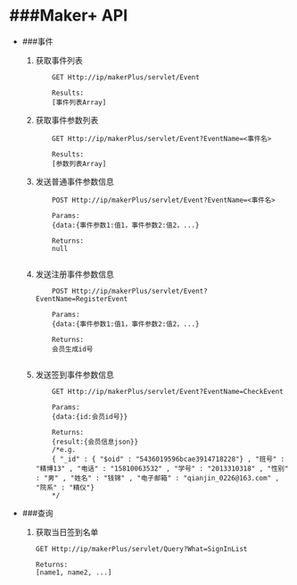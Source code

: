 ###Maker+ API
====
 
* ###事件


	1. 获取事件列表

		```
			GET Http://ip/makerPlus/servlet/Event
	
			Results:
			[事件列表Array]
		
		```

	2. 获取事件参数列表

		```
			GET Http://ip/makerPlus/servlet/Event?EventName=<事件名>
			
			Results:
			[参数列表Array]
		```

	3. 发送普通事件参数信息

		```
			POST Http://ip/makerPlus/servlet/Event?EventName=<事件名>
			
			Params:
			{data:{事件参数1:值1，事件参数2:值2，...}
			
			Returns:
			null
			
		```

	4. 发送注册事件参数信息
	
		```
			POST Http://ip/makerPlus/servlet/Event?EventName=RegisterEvent
			
			Params:
			{data:{事件参数1:值1，事件参数2:值2，...}
			
			Returns:
			会员生成id号
			
		```
	5. 发送签到事件参数信息
		```
			GET Http://ip/makerPlus/servlet/Event?EventName=CheckEvent
			
			Params:
			{data:{id:会员id号}}
			
			Returns:
			{result:{会员信息json}}
			/*e.g.
			{ "_id" : { "$oid" : "5436019596bcae3914718228"} , "班号" : "精博13" , "电话" : "15810063532" , "学号" : "2013310318" , "性别" : "男" , "姓名" : "钱锦" , "电子邮箱" : "qianjin_0226@163.com" , "院系" : "精仪"}
			*/

* ###查询

	1. 获取当日签到名单
		
		```
		GET Http://ip/makerPlus/servlet/Query?What=SignInList
		
		Returns:
		[name1, name2, ...]
		```



	
	